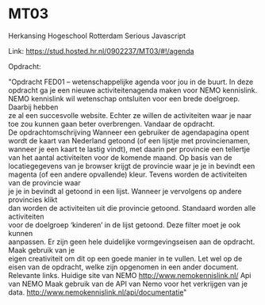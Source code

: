 # MT03
Herkansing Hogeschool Rotterdam Serious Javascript

Link: https://stud.hosted.hr.nl/0902237/MT03/#!/agenda

Opdracht:

"Opdracht	FED01	– wetenschappelijke	agenda	voor	jou	in	de	buurt.
In	deze	opdracht	ga	je	een	nieuwe	activiteitenagenda	maken	voor	NEMO	kennislink.
NEMO	kennislink	wil	wetenschap	ontsluiten	voor	een	brede	doelgroep.	Daarbij	hebben	
ze	al	een	succesvolle	website.	Echter	ze	willen	de	activiteiten	waar	je	naar	toe	zou	
kunnen	gaan	beter	overbrengen.	Vandaar	de	opdracht.	
De	opdrachtomschrijving
Wanneer	een	gebruiker	de agendapagina	opent wordt	de	kaart	van	Nederland	getoond	
(of	een	lijstje	met	provincienamen,	wanneer	je	een	kaart	te	lastig	vindt),	met	daarin	per	
provincie	een	tellertje	van	het	aantal	activiteiten voor	de	komende	maand.	Op	basis	van	
de	locatiegegevens	van	je	browser	krijgt	de	provincie	waar	je	je	in	bevindt	een	magenta	
(of	een	andere	opvallende) kleur.	Tevens	worden	de	activiteiten	van	de provincie waar	
je	je	in	bevindt	al	getoond	in	een	lijst.	 Wanneer	je	vervolgens	op	andere	provincies	klikt	
dan	worden	de	activiteiten	uit	die	provincie	getoond. Standaard	worden	alle	activiteiten	
voor	de	doelgroep	‘kinderen’ in	de	lijst	getoond.	Deze	filter	moet	je	ook	kunnen	
aanpassen.
Er	zijn	geen hele	duidelijke	vormgevingseisen	aan	de	opdracht.	Maak gebruik	van	je	
eigen	creativiteit	om	dit	op	een	goede	manier	in	te	vullen.
Let	wel	op	de	eisen	van	de	opdracht,	welke	zijn	opgenomen	in	een	ander	document.
Relevante	links.
Huidige	site	van	NEMO
http://www.nemokennislink.nl/
Api	van	NEMO
Maak	gebruik	van	de	API	van	Nemo	voor	het	verkrijgen	van	je	data.
http://www.nemokennislink.nl/api/documentatie"

